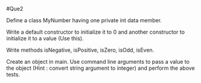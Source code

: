 #Que2

Define a class MyNumber having one private int data member. 

Write a default constructor to initialize it to 0 and another constructor to initialize it to a value (Use this).

Write methods isNegative, isPositive, isZero, isOdd, isEven.

Create an object in main. Use command line arguments to pass a value to the object (Hint : convert string argument to integer) and perform the above tests.
